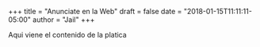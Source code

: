 +++
title = "Anunciate en la Web"
draft = false
date = "2018-01-15T11:11:11-05:00"
author = "Jail"
+++

Aqui viene el contenido de la platica
